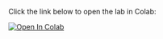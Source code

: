 Click the link below to open the lab in Colab:

[![Open In Colab](https://colab.research.google.com/assets/colab-badge.svg)](https://colab.research.google.com/github/nmattei/cmps3160/blob/master/_labs/Lab04:%20Filtering%20and%20Grouping%20Data/Lab04.ipynb)

